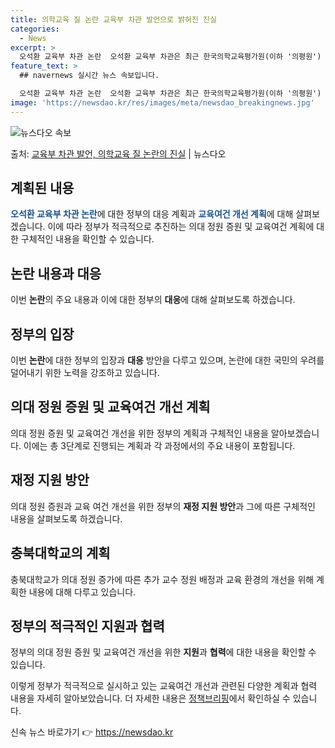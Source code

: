 ```yaml
---
title: 의학교육 질 논란 교육부 차관 발언으로 밝혀진 진실
categories:
  - News
excerpt: >
  오석환 교육부 차관 논란  오석환 교육부 차관은 최근 한국의학교육평가원(이하 '의평원') 원장이 각 대학의 …
feature_text: >
  ## navernews 실시간 뉴스 속보입니다.

  오석환 교육부 차관 논란  오석환 교육부 차관은 최근 한국의학교육평가원(이하 '의평원') 원장이 각 대학의 …
image: 'https://newsdao.kr/res/images/meta/newsdao_breakingnews.jpg'
---
```


![뉴스다오 속보](https://newsdao.kr/res/images/meta/newsdao_breakingnews.jpg)

<p>출처: <a href="https://newsdao.kr/4625" rel="dofollow">교육부 차관 발언, 의학교육 질 논란의 진실</a> | 뉴스다오</p>

<h2 data-ke-size="size26">계획된 내용</h2>
<p data-ke-size="size16"><b><span style="color: #1a5490;">오석환 교육부 차관 논란</span></b>에 대한 정부의 대응 계획과 <b><span style="color: #1a5490;">교육여건 개선 계획</span></b>에 대해 살펴보겠습니다. 이에 따라 정부가 적극적으로 추진하는 의대 정원 증원 및 교육여건 계획에 대한 구체적인 내용을 확인할 수 있습니다.</p>

<h2 data-ke-size="size26">논란 내용과 대응</h2>
<p data-ke-size="size16">이번 <b>논란</b>의 주요 내용과 이에 대한 정부의 <b>대응</b>에 대해 살펴보도록 하겠습니다.</p>

<h2 data-ke-size="size26">정부의 입장</h2>
<p data-ke-size="size16">이번 <b>논란</b>에 대한 정부의 입장과 <b>대응</b> 방안을 다루고 있으며, 논란에 대한 국민의 우려를 덜어내기 위한 노력을 강조하고 있습니다.</p>

<h2 data-ke-size="size26">의대 정원 증원 및 교육여건 개선 계획</h2>
<p data-ke-size="size16">의대 정원 증원 및 교육여건 개선을 위한 정부의 계획과 구체적인 내용을 알아보겠습니다. 이에는 총 3단계로 진행되는 계획과 각 과정에서의 주요 내용이 포함됩니다.</p>

<h2 data-ke-size="size26">재정 지원 방안</h2>
<p data-ke-size="size16">의대 정원 증원과 교육 여건 개선을 위한 정부의 <b>재정 지원 방안</b>과 그에 따른 구체적인 내용을 살펴보도록 하겠습니다.</p>

<h2 data-ke-size="size26">충북대학교의 계획</h2>
<p data-ke-size="size16">충북대학교가 의대 정원 증가에 따른 추가 교수 정원 배정과 교육 환경의 개선을 위해 계획한 내용에 대해 다루고 있습니다.</p>

<h2 data-ke-size="size26">정부의 적극적인 지원과 협력</h2>
<p data-ke-size="size16">정부의 의대 정원 증원 및 교육여건 개선을 위한 <b>지원</b>과 <b>협력</b>에 대한 내용을 확인할 수 있습니다.</p>

이렇게 정부가 적극적으로 실시하고 있는 교육여건 개선과 관련된 다양한 계획과 협력 내용을 자세히 알아보았습니다. 더 자세한 내용은 <a href="https://newsdao.kr/4625" target="_blank" rel="noopener">정책브리핑</a>에서 확인하실 수 있습니다. 

신속 뉴스 바로가기 👉 <a href="https://newsdao.kr" rel="dofollow">https://newsdao.kr</a>


